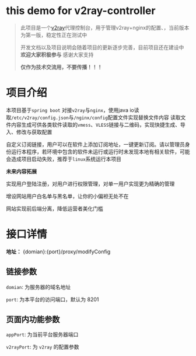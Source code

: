 # this demo for v2ray-controller
> 此项目是一个[v2ray](https://www.v2ray.com/)代理控制台，用于管理v2ray+nginx的配置、，当前版本为第一版，稳定性正在测试中
> 
> 开发文档以及项目说明会随着项目的更新逐步完善，目前项目还在建设中 **欢迎大家积极参与** 感谢大家支持
> 
> **仅作为技术交流用，不要传播！！！**
# 项目介绍
本项目基于`spring boot` 对接`v2ray`与`nginx`，使用java io读取`/etc/v2ray/config.json`与`/nginx/config`配置文件实现替换文件内容
读取文件内容生成可供各类软件读取的`vmess`、`VLESS`链接与二维码，实现快捷生成、导入、修改与获取配置

自定义订阅链接，用户可以在软件上添加订阅地址，一键更新订阅。请以管理员身份运行本程序，若环境中包含的软件未运行或运行时未发现本地有相关软件，可能
会造成项目启动失败，推荐于`linux`系统运行本项目

**未来内容拓展**

实现用户登陆注册，对用户进行权限管理，对单一用户实现更为精确的管理

增设网站用户白名单与黑名单，让你的小偏袒无处不在

网站实现前后端分离，降低运营者美化门槛

# 接口详情
**地址：**
{domian}:{port}/proxy/modifyConfig
## 链接参数
`domian`: 为服务器的域名地址

`port`: 为本平台的访问端口，默认为 8201
## 页面内功能参数
`appPort`: 为当前平台服务器端口

`v2rayPort`: 为 `v2ray` 的配置参数